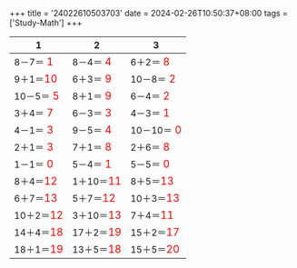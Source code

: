 +++ 
title = '24022610503703' 
date = 2024-02-26T10:50:37+08:00 
tags = ['Study-Math'] 
+++ 

1 | 2 | 3 
-- | -- | -- 
8－7＝<font color=red size=4> 1</font> | 8－4＝<font color=red size=4> 4</font> | 6＋2＝<font color=red size=4> 8</font> 
9＋1＝<font color=red size=4>10</font> | 6＋3＝<font color=red size=4> 9</font> | 10－8＝<font color=red size=4> 2</font> 
10－5＝<font color=red size=4> 5</font> | 8＋1＝<font color=red size=4> 9</font> | 6－4＝<font color=red size=4> 2</font> 
3＋4＝<font color=red size=4> 7</font> | 6－3＝<font color=red size=4> 3</font> | 4－3＝<font color=red size=4> 1</font> 
4－1＝<font color=red size=4> 3</font> | 9－5＝<font color=red size=4> 4</font> | 10－10＝<font color=red size=4> 0</font> 
2＋1＝<font color=red size=4> 3</font> | 7＋1＝<font color=red size=4> 8</font> | 2＋6＝<font color=red size=4> 8</font> 
1－1＝<font color=red size=4> 0</font> | 5－4＝<font color=red size=4> 1</font> | 5－5＝<font color=red size=4> 0</font> 
8＋4＝<font color=red size=4>12</font> | 1＋10＝<font color=red size=4>11</font> | 8＋5＝<font color=red size=4>13</font> 
6＋7＝<font color=red size=4>13</font> | 5＋7＝<font color=red size=4>12</font> | 10＋3＝<font color=red size=4>13</font> 
10＋2＝<font color=red size=4>12</font> | 3＋10＝<font color=red size=4>13</font> | 7＋4＝<font color=red size=4>11</font> 
14＋4＝<font color=red size=4>18</font> | 17＋2＝<font color=red size=4>19</font> | 15＋2＝<font color=red size=4>17</font> 
18＋1＝<font color=red size=4>19</font> | 13＋5＝<font color=red size=4>18</font> | 15＋5＝<font color=red size=4>20</font> 

